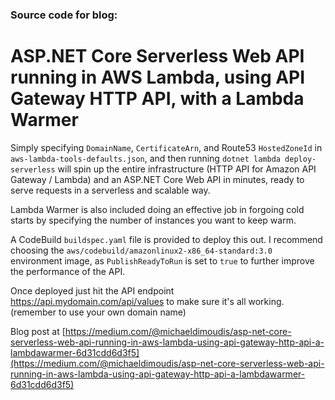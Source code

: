 ### Source code for blog:
# ASP.NET Core Serverless Web API running in AWS Lambda, using API Gateway HTTP API, with a Lambda Warmer

Simply specifying `DomainName`, `CertificateArn`, and Route53 `HostedZoneId` in `aws-lambda-tools-defaults.json`, and then running `dotnet lambda deploy-serverless` will spin up the entire infrastructure (HTTP API for Amazon API Gateway / Lambda) and an ASP.NET Core Web API in minutes, ready to serve requests in a serverless and scalable way.

Lambda Warmer is also included doing an effective job in forgoing cold starts by specifying the number of instances you want to keep warm.

A CodeBuild `buildspec.yaml` file is provided to deploy this out. I recommend choosing the `aws/codebuild/amazonlinux2-x86_64-standard:3.0` environment image, as `PublishReadyToRun` is set to `true` to further improve the performance of the API.

Once deployed just hit the API endpoint https://api.mydomain.com/api/values to make sure it's all working. (remember to use your own domain name)

Blog post at [https://medium.com/@michaeldimoudis/asp-net-core-serverless-web-api-running-in-aws-lambda-using-api-gateway-http-api-a-lambdawarmer-6d31cdd6d3f5](https://medium.com/@michaeldimoudis/asp-net-core-serverless-web-api-running-in-aws-lambda-using-api-gateway-http-api-a-lambdawarmer-6d31cdd6d3f5)

